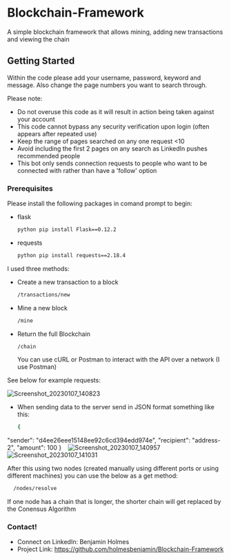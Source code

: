 # Blockchain-Framework
A simple blockchain framework that allows mining, adding new transactions and viewing the chain

## Getting Started

Within the code please add your username, password, keyword and message. Also change the page numbers you want to search through.

Please note:
- Do not overuse this code as it will result in action being taken against your account
- This code cannot bypass any security verification upon login (often appears after repeated use)
- Keep the range of pages searched on any one request <10 
- Avoid including the first 2 pages on any search as LinkedIn pushes recommended people 
- This bot only sends connection requests to people who want to be connected with rather than have a 'follow' option


### Prerequisites

Please install the following packages in comand prompt to begin:
* flask
  ```sh
  python pip install Flask==0.12.2
  ```
* requests
  ```sh
  python pip install requests==2.18.4 
  ```
I used three methods:
* Create a new transaction to a block
  ```sh
  /transactions/new
  ```
* Mine a new block
  ```sh
  /mine 
  ```
* Return the full Blockchain
  ```sh
  /chain
  ```
  You can use cURL or Postman to interact with the API over a network (I use Postman)
  
See below for example requests:

![Screenshot_20230107_140823](https://user-images.githubusercontent.com/112626017/211155041-66599607-a62c-449a-8a38-1c0c82807914.png)

* When sending data to the server send in JSON format something like this:
  ```sh
  {
 "sender": "d4ee26eee15148ee92c6cd394edd974e",
 "recipient": "address-2",
 "amount": 100
  }
  ``` ```
![Screenshot_20230107_140957](https://user-images.githubusercontent.com/112626017/211155044-b37a3760-7434-418d-9339-707ea2fc4313.png)
![Screenshot_20230107_141031](https://user-images.githubusercontent.com/112626017/211155046-9da2ad72-b522-4f62-9a81-8c47f679894f.png)

After this using two nodes (created manually using different ports or using different machines) you can use the below as a get method:
```sh
  /nodes/resolve
  ```
If one node has a chain that is longer, the shorter chain will get replaced by the Conensus Algorithm

### Contact!

- Connect on LinkedIn: Benjamin Holmes
- Project Link: https://github.com/holmesbenjamin/Blockchain-Framework
